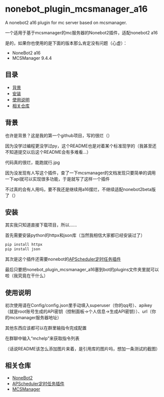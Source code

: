 # nonebot_plugin_mcsmanager_a16
A nonebot2 a16 plugin for mc server based on mcsmanager.

一个适用于基于mcsmanager的mc服务器的Nonebot2插件，适配nonebot2 a16

是的，如果你也使用的是下面的版本那么肯定没有问题（心虚）：

- NoneBot2 a16
- MCSManager 9.4.4

## 目录

- [背景](#背景)
- [安装](#安装)
- [使用说明](#使用说明)
- [相关仓库](#相关仓库)


## 背景

也许是背景？这是我的第一个github项目，写的很烂（）

因为没学过编程更没学过py，这个README也是对着某个标准现学的（我甚至还不知道提交以后这个README会有多难看...）

代码真的很烂，能跑就行.jpg

因为没发现有人写这个插件，查了一下mcsmanager的文档发现只要简单的调用一下api就可以实现很多功能，于是就写了这样一个插件

不过真的会有人用吗，要不我还是继续用a16摆烂，不继续适配nonebot2beta版了（）

## 安装

其实我只知道直接下载项目，所以......


首先需要安装python的httpx和json库（当然我相信大家都已经安装过了）

```sh
pip install httpx
pip install json
```


其次是这个插件还需要nonebot的[APScheduler定时任务插件](https://github.com/nonebot/plugin-apscheduler)


最后只要把nonebot_plugin_mcsmanager_a16塞到bot的plugins文件夹里就可以啦（我究竟在干什么）


## 使用说明
初次使用请在Config/config.json里手动填入superuser（你的qq号）、apikey（就是root账号生成的API密钥（控制面板->个人信息->生成API密钥））、url（你的mcsmanager服务器地址）

其他东西应该都可以在群里输指令完成配置

在群聊中输入“mchelp”来获取指令列表

（话说README该怎么添加图片来着，是引用库的图片吗，想加一条测试的截图）

## 相关仓库
- [NoneBot2]([https://github.com/nonebot](https://github.com/nonebot/nonebot2))
- [APScheduler定时任务插件](https://github.com/nonebot/plugin-apscheduler)
- [MCSManager](https://github.com/MCSManager/MCSManager)
